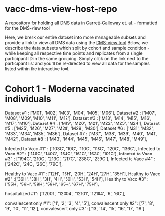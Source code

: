 # vacc-dms-view-host-repo
A repository for holding all DMS data in Garrett-Galloway et. al. - formatted for the DMS-view tool 

Here, we break our entire dataset into more manageable subsets and provide a link to view all DMS data using the [DMS-view tool](https://dms-view.github.io/docs/tutorial.html)
Below, we describe the data subsets which split by cohort and sample condition - while keeping all respective time points and replicates from a single participant ID in the same grouping. Simply click on the link next to the participant list and you'll be re-directed to view all data for the samples listed within the interactive tool. 

# Cohort 1 - Moderna vaccinated individuals 

[Dataset #1]() : ['M01', 'M02', 'M03', 'M04', 'M05', 'M06'],
Dataset #2 : ['M07', 'M08', 'M09', 'M10', 'M11', 'M12'],
Dataset #3 : ['M13', 'M14', 'M15', 'M16', 'M17', 'M18'],
Dataset #4 : ['M19', 'M20', 'M21', 'M22', 'M23', 'M24'],
Dataset #5 : ['M25', 'M26', 'M27', 'M28', 'M29', 'M30'],
Dataset #6 : ['M31', 'M32', 'M33', 'M34', 'M35', 'M36'],
Dataset #7 : ['M37', 'M38', 'M39', 'M40', 'M41', 'M42'],
Dataset #8 : ['M43', 'M44', 'M45', 'M46', 'M47', 'M48', 'M49'],



Infected to Vacc #1" : ['103C', '10C', '110C', '118C', '120C', '136C'],
Infected to Vacc #2" : ['146C', '149C', '154C', '161C', '163C', '191C'],
Infected to Vacc #3" : ['194C', '210C', '213C', '217C', '238C', '239C'],
Infected to Vacc #4" : ['242C', '24C', '26C', '79C'],

Healthy to Vacc #1" :['12H', '16H', '20H', '24H', '27H', '35H'],
Healthy to Vacc #2" :['36H', '38H', '3H', '4H', '50H', '53H', '54H'],
Healthy to Vacc #3" :['55H', '56H', '58H', '59H', '65H', '67H', '75H'],

hospitalized #1": ['12001', '12004', '12101', '12104', '6', '6C'], 

convalescent only #1": ['1', '2', '3', '4', '5'],
convalescent only #2": ['7', '8', '9', '10', '11', '12'],
convalescent only #3": ['13', '14', '15', '16', '17', '18']

